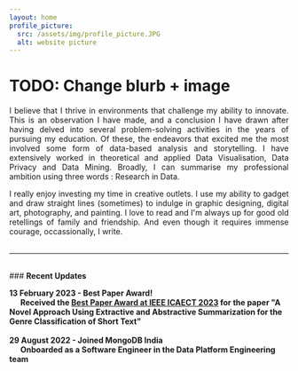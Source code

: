 ```yaml
---
layout: home
profile_picture:
  src: /assets/img/profile_picture.JPG
  alt: website picture
---
```

# TODO: Change blurb + image
<p>
<div align="justify">
  I believe that I thrive in environments that challenge my ability to innovate. This is an observation I have made, and a conclusion I have drawn after having delved into several problem-solving activities in the years of pursuing my education. Of these, the endeavors that excited me the most involved some form of data-based analysis and storytelling. I have extensively worked in theoretical and applied Data Visualisation, Data Privacy and Data Mining.
  Broadly, I can summarise my professional ambition using three words : Research in Data.
</div>
</p>
<div align="justify">
  I really enjoy investing my time in creative outlets. I use my ability to gadget and draw straight lines (sometimes) to indulge in graphic designing, digital art, photography, and painting. I love to read and I'm always up for good old retellings of family and friendship. And even though it requires immense courage, occassionally, I write.
</div>
<br>

---
<br>
### <b>Recent Updates<b>

13 February 2023 - <b>Best Paper Award!</b><br>
&nbsp;&nbsp;&nbsp;&nbsp;&nbsp;&nbsp;Received the <a href="http://icaect.com/wp-content/uploads/2023/02/Best-Paper_ICAECT_2023.pdf">Best Paper Award at IEEE ICAECT 2023</a> for the paper "A Novel Approach Using Extractive and Abstractive Summarization for the Genre Classification of Short Text"
<br><br>
29 August 2022 - <b>Joined MongoDB India</b><br>
&nbsp;&nbsp;&nbsp;&nbsp;&nbsp;&nbsp;Onboarded as a Software Engineer in the Data Platform Engineering team

<!-- ---
<br>
### <b>Work Experience</b>

2022 - Present <br>
&nbsp;&nbsp;&nbsp;&nbsp;&nbsp;&nbsp;Software Engineer II, Data Platform <br>
&nbsp;&nbsp;&nbsp;&nbsp;&nbsp;&nbsp;MongoDB India
<br><br>
2021 - 2022 <br>
&nbsp;&nbsp;&nbsp;&nbsp;&nbsp;&nbsp;Software Engineer <br>
&nbsp;&nbsp;&nbsp;&nbsp;&nbsp;&nbsp;Walmart Global Tech India

---
<br>
### <b>Educational Background</b>

2017 - 2021 <br>
&nbsp;&nbsp;&nbsp;&nbsp;&nbsp;&nbsp;Bachelor of Technology, Computer Engineering <br>
&nbsp;&nbsp;&nbsp;&nbsp;&nbsp;&nbsp;MKSSS' Cummins College of Engineering for Women, Pune
<br><br>
2015 - 2017 <br>
&nbsp;&nbsp;&nbsp;&nbsp;&nbsp;&nbsp;Higher Secondary Certificate <br>
&nbsp;&nbsp;&nbsp;&nbsp;&nbsp;&nbsp;Fergusson College, Pune -->
